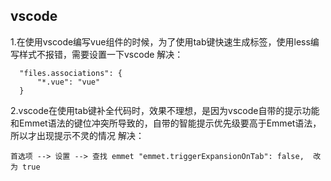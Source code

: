 ## vscode

  1.在使用vscode编写vue组件的时候，为了使用tab键快速生成标签，使用less编写样式不报错，需要设置一下vscode
      解决：
    
      "files.associations": {
          "*.vue": "vue"
      }
    
  2.vscode在使用tab键补全代码时，效果不理想，是因为vscode自带的提示功能和Emmet语法的键位冲突所导致的，自带的智能提示优先级要高于Emmet语法，所以才出现提示不灵的情况
    解决：
  
    首选项 --> 设置 --> 查找 emmet "emmet.triggerExpansionOnTab": false,  改为 true
